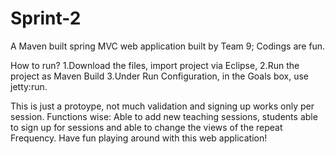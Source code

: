 Sprint-2
========
A Maven built spring MVC web application built by Team 9; Codings are fun. 

How to run?
1.Download the files, import project via Eclipse, 
2.Run the project as Maven Build
3.Under Run Configuration, in the Goals box, use jetty:run.

This is just a protoype, not much validation and signing up works only per session. Functions wise: Able to add new teaching sessions, students able to sign up for sessions and able to change the views of the repeat Frequency. Have fun playing around with this web application! 

